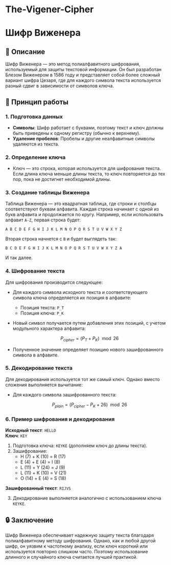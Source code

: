 # The-Vigener-Cipher

# Шифр Виженера

## 📜 Описание

Шифр Виженера — это метод полиалфавитного шифрования, используемый для защиты текстовой информации. Он был разработан Блезом Виженером в 1586 году и представляет собой более сложный вариант шифра Цезаря, где для каждого символа текста используется разный сдвиг в зависимости от символов ключа.

## 🔑 Принцип работы

### 1. Подготовка данных

- **Символы**: Шифр работает с буквами, поэтому текст и ключ должны быть приведены к одному регистру (обычно к верхнему).
- **Удаление пробелов**: Пробелы и другие неалфавитные символы удаляются из текста.

### 2. Определение ключа

- Ключ — это строка, которая используется для шифрования текста. Если длина ключа меньше длины текста, то ключ повторяется до тех пор, пока не достигнет необходимой длины.

### 3. Создание таблицы Виженера

Таблица Виженера — это квадратная таблица, где строки и столбцы соответствуют буквам алфавита. Каждая строка начинает с одной из букв алфавита и продолжается по кругу. Например, если использовать алфавит `A-Z`, первая строка будет: 
```
A B C D E F G H I J K L M N O P Q R S T U V W X Y Z
```
Вторая строка начнется с `B` и будет выглядеть так:
```
B C D E F G H I J K L M N O P Q R S T U V W X Y Z A
```
И так далее. 

### 4. Шифрование текста

Для шифрования производится следующее:

- Для каждого символа исходного текста и соответствующего символа ключа определяется их позиция в алфавите:
  - Позиция текста: `P_T`
  - Позиция ключа: `P_K`
  
- Новый символ получается путем добавления этих позиций, с учетом модульного характера алфавита:
  
  $$
  P_{cipher} = (P_T + P_K) \mod 26
  $$

- Полученное значение определяет позицию нового зашифрованного символа в алфавите.

### 5. Декодирование текста

Для декодирования используется тот же самый ключ. Однако вместо сложения выполняется вычитание:

- Для каждого символа зашифрованного текста:
  
  $$
  P_{plain} = (P_{cipher} - P_K + 26) \mod 26
  $$

### 6. Пример шифрования и декодирования

**Исходный текст**: `HELLO`  
**Ключ**: `KEY`  

1. Подготовка ключа: `KEYKE` (дополняем ключ до длины текста).
2. Зашифрование:
   - H (7) + K (10) = R (17)
   - E (4) + E (4) = I (8)
   - L (11) + Y (24) = J (9)
   - L (11) + K (10) = V (21)
   - O (14) + E (4) = S (18)

**Зашифрованный текст**: `RIJVS`

3. Декодирование выполняется аналогично с использованием ключа `KEYKE`.

## 🔒 Заключение

Шифр Виженера обеспечивает надежную защиту текста благодаря полиалфавитному методу шифрования. Однако, как и любой другой шифр, он уязвим к частотному анализу, если ключ короткий или используется повторно слишком часто. Поэтому использование длинного и случайного ключа считается лучшей практикой.
